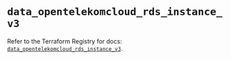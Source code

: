 # `data_opentelekomcloud_rds_instance_v3`

Refer to the Terraform Registry for docs: [`data_opentelekomcloud_rds_instance_v3`](https://registry.terraform.io/providers/opentelekomcloud/opentelekomcloud/1.36.50/docs/data-sources/rds_instance_v3).
